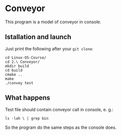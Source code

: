 # Conveyor

This program is a model of conveyor in console.

## Istallation and launch

Just print the following after your `git clone`:

```
cd Linux-OS-Course/
cd 2.\ Сonveyor/
mkdir build
cd build
cmake ..
make
./convey test
```

## What happens

Test file should contain conveyor call in console, e. g.:
```
ls -lah \ | grep bin
```

So the program do the same steps as the console does.